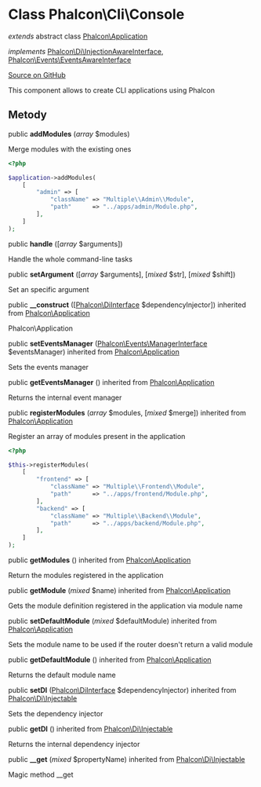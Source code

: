 # Class **Phalcon\\Cli\\Console**

*extends* abstract class [Phalcon\Application](/en/3.1.2/api/Phalcon_Application)

*implements* [Phalcon\Di\InjectionAwareInterface](/en/3.1.2/api/Phalcon_Di_InjectionAwareInterface), [Phalcon\Events\EventsAwareInterface](/en/3.1.2/api/Phalcon_Events_EventsAwareInterface)

<a href="https://github.com/phalcon/cphalcon/blob/master/phalcon/cli/console.zep" class="btn btn-default btn-sm">Source on GitHub</a>

This component allows to create CLI applications using Phalcon

## Metody

public **addModules** (*array* $modules)

Merge modules with the existing ones

```php
<?php

$application->addModules(
    [
        "admin" => [
            "className" => "Multiple\\Admin\\Module",
            "path"      => "../apps/admin/Module.php",
        ],
    ]
);

```

public **handle** ([*array* $arguments])

Handle the whole command-line tasks

public **setArgument** ([*array* $arguments], [*mixed* $str], [*mixed* $shift])

Set an specific argument

public **__construct** ([[Phalcon\DiInterface](/en/3.1.2/api/Phalcon_DiInterface) $dependencyInjector]) inherited from [Phalcon\Application](/en/3.1.2/api/Phalcon_Application)

Phalcon\\Application

public **setEventsManager** ([Phalcon\Events\ManagerInterface](/en/3.1.2/api/Phalcon_Events_ManagerInterface) $eventsManager) inherited from [Phalcon\Application](/en/3.1.2/api/Phalcon_Application)

Sets the events manager

public **getEventsManager** () inherited from [Phalcon\Application](/en/3.1.2/api/Phalcon_Application)

Returns the internal event manager

public **registerModules** (*array* $modules, [*mixed* $merge]) inherited from [Phalcon\Application](/en/3.1.2/api/Phalcon_Application)

Register an array of modules present in the application

```php
<?php

$this->registerModules(
    [
        "frontend" => [
            "className" => "Multiple\\Frontend\\Module",
            "path"      => "../apps/frontend/Module.php",
        ],
        "backend" => [
            "className" => "Multiple\\Backend\\Module",
            "path"      => "../apps/backend/Module.php",
        ],
    ]
);

```

public **getModules** () inherited from [Phalcon\Application](/en/3.1.2/api/Phalcon_Application)

Return the modules registered in the application

public **getModule** (*mixed* $name) inherited from [Phalcon\Application](/en/3.1.2/api/Phalcon_Application)

Gets the module definition registered in the application via module name

public **setDefaultModule** (*mixed* $defaultModule) inherited from [Phalcon\Application](/en/3.1.2/api/Phalcon_Application)

Sets the module name to be used if the router doesn't return a valid module

public **getDefaultModule** () inherited from [Phalcon\Application](/en/3.1.2/api/Phalcon_Application)

Returns the default module name

public **setDI** ([Phalcon\DiInterface](/en/3.1.2/api/Phalcon_DiInterface) $dependencyInjector) inherited from [Phalcon\Di\Injectable](/en/3.1.2/api/Phalcon_Di_Injectable)

Sets the dependency injector

public **getDI** () inherited from [Phalcon\Di\Injectable](/en/3.1.2/api/Phalcon_Di_Injectable)

Returns the internal dependency injector

public **__get** (*mixed* $propertyName) inherited from [Phalcon\Di\Injectable](/en/3.1.2/api/Phalcon_Di_Injectable)

Magic method __get